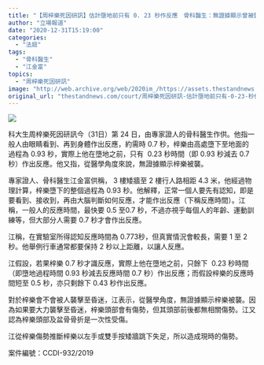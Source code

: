 ```yaml
---
title: "【周梓樂死因研訊】估計墮地前只有 0. 23 秒作反應　骨科醫生：無證據顯示曾被襲"
author: "立場報道"
date: "2020-12-31T15:19:00"
categories:
  - "法庭"
tags:
  - "骨科醫生"
  - "江金富"
topics:
  - "周梓樂死因研訊"
image: "http://web.archive.org/web/2020im_/https://assets.thestandnews.com/media/photos/20201231-2320copy_ZnMAC_0oUtcod.png"
original_url: "thestandnews.com/court/周梓樂死因研訊-估計墮地前只有-0-23-秒作反應-骨科醫生-無證據顯示曾被襲"
---
```

![](http://web.archive.org/web/2020im_/https://assets.thestandnews.com/media/photos/20201231-2320copy_ZnMAC_0oUtcod.png)

科大生周梓樂死因研訊今（31日）第 24 日，由專家證人的骨科醫生作供。他指一般人由眼睛看到、再到身體作出反應，約需時 0.7 秒，梓樂由高處墮下至地面的過程為 0.93 秒，實際上他在墮地之前，只有  0.23 秒時間（即 0.93 秒減去 0.7 秒）作出反應。他又指，從醫學角度來說，無證據顯示梓樂被襲。

專家證人、骨科醫生江金富供稱， 3 樓矮牆至 2 樓行人路相距 4.3 米，他經過物理計算，梓樂墮下的整個過程為 0.93 秒。他解釋，正常一個人要先有認知，即是要看到、接收到，再由大腦判斷如何反應，才能作出反應（下稱反應時間）。江稱，一般人的反應時間，最快要 0.5 至0.7 秒，不過亦視乎每個人的年齡、運動訓練等，但大部分人需要 0.7 秒才會作出反應。

江稱，在實驗室所得認知反應時間為 0.773秒，但真實情況會較長，需要 1 至 2 秒。他舉例行車通常都要保持 2 秒以上距離，以讓人反應。

江假設，若果梓樂 0.7 秒才識反應，實際上他在墮地之前，只餘下  0.23 秒時間（即墮地過程時間 0.93 秒減去反應時間 0.7 秒）作出反應；而假設梓樂的反應時間短至 0.5 秒，亦只剩餘下 0.43 秒作出反應。

對於梓樂會不會被人襲擊至昏迷，江表示，從醫學角度，無證據顯示梓樂被襲。因為如果要大力襲擊至昏迷，梓樂頭部會有傷勢，但其頭部前後都無相關傷勢。江又認為梓樂頭部及盆骨骨折是一次性受傷。

江從梓樂傷勢推斷梓樂以左手或雙手按矮牆跳下失足，所以造成現時的傷勢。

案件編號：CCDI-932/2019